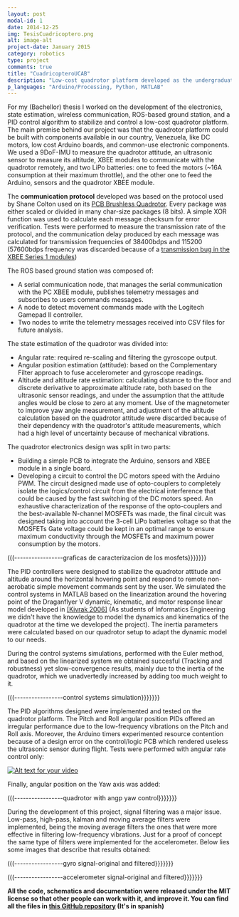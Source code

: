 ```yaml
---
layout: post
modal-id: 1
date: 2014-12-25
img: TesisCuadricoptero.png
alt: image-alt
project-date: January 2015
category: robotics
type: project
comments: true
title: "CuadricopteroUCAB"
description: "Low-cost quadrotor platform developed as the undergraduate thesis project of me and Luis Vicens, another student at UCAB."
p_languages: "Arduino/Processing, Python, MATLAB"
---
```


For my (Bachellor) thesis I worked on the development of the electronics, state estimation, wireless communication, ROS-based ground 
station, and a PID control algorithm to stabilize and control a low-cost quadrotor platform. The main premise behind our project was
that the quadrotor platform could be built with components available in our country, Venezuela, like DC motors, low cost Arduino boards,
and common-use electronic components. We used a 9DoF-IMU to measure the quadrotor attitude, an ultrasonic sensor to measure its altitude,
XBEE modules to communicate with the quadrotor remotely, and two LiPo batteries: one to feed the motors (~16A consumption at their maximum 
throttle), and the other one to feed the Arduino, sensors and the quadrotor XBEE module.

The <b>communication protocol</b> developed was based on the protocol used by Shane Colton used on its <a href="http://www.instructables.com/id/PCB-Quadrotor-Brushless/">PCB Brushless Quadrotor</a>.
Every package was either scaled or divided in many char-size packages (8 bits). A simple XOR function was used to calculate each message
checksum for error verification. Tests were performed to measure the transmission rate of the protocol, and the communication delay produced
by each message was calculated for transmission frequencies of 38400bdps and 115200 (57600bdps frequency was discarded because of a <a href="http://scolton.blogspot.com/2011/09/great-xbee-576kbps-mystery-finally.html">transmission 
bug in the XBEE Series 1 modules</a>)

The ROS based ground station was composed of:
* A serial communication node, that manages the serial communication with the PC XBEE module, publishes telemetry messages and subscribes to 
users commands messages.
* A node to detect movement commands made with the Logitech Gamepad II controller.
* Two nodes to write the telemetry messages received into CSV files for future analysis.

The state estimation of the quadrotor was divided into:
* Angular rate: required re-scaling and filtering the gyroscope output.
* Angular position estimation (attitude): based on the Complementary Filter approach to fuse accelerometer and gyroscope readings.
* Altitude and altitude rate estimation: calculating distance to the floor and discrete derivative to approximate altitude rate, both based
on the ultrasonic sensor readings, and under the assumption that the attitude angles would be close to zero at any moment.
Use of the magnetometer to improve yaw angle measurement, and adjustment of the altitude calculation based on the quadrotor attitude were
discarded because of their dependency with the quadrotor's attitude measurements, which had a high level of uncertainty because of
mechanical vibrations.

The quadrotor electronics design was split in two parts:
* Building a simple PCB to integrate the Arduino, sensors and XBEE module in a single board.
* Developing a circuit to control the DC motors speed with the Arduino PWM. The circuit designed made use of opto-couplers to completely
isolate the logics/control circuit from the electrical interference that could be caused by the fast switching of the DC motors speed.
An exhaustive characterization of the response of the opto-couplers and the best-available N-channel MOSFETs was made, the final circuit was
designed taking into account the 3-cell LiPo batteries voltage so that the MOSFETs Gate voltage could be kept in an optimal range to ensure
maximum conductivity through the MOSFETs and maximum power consumption by the motors.

(((-----------------graficas de caracterizacion de los mosfets}}}}}}}


The PID controllers were designed to stabilize the quadrotor attitude and altitude around the horizontal hovering point and respond to remote 
non-aerobatic simple movement commands sent by the user. We simulated the control systems in MATLAB based on the linearization around the
hovering point of the Draganflyer V dynamic, kinematic, and motor response linear model developed in <a href="http://acikarsiv.atilim.edu.tr/browse/156/168.pdf">[Kivrak 2006]</a> 
(As students of Informatics Engineering we didn't have the knowledge to model the dynamics and kinematics of the quadrotor at the time 
we developed the project). The inertia parameters were calculated based on our quadrotor setup to adapt the dynamic model to our needs.

During the control systems simulations, performed with the Euler method, and based on the linearized system we obtained succesful (Tracking and
robustness) yet slow-convergence results, mainly due to the inertia of the quadrotor, which we unadvertedly increased by adding too much weight to it.

(((-----------------control systems simulation}}}}}}}

The PID algorithms designed were implemented and tested on the quadrotor platform. The Pitch and Roll angular position PIDs offered an irregular
performance due to the low-frequency vibrations on the Pitch and Roll axis. Moreover, the Arduino timers experimented resource contention because
of a design error on the control/logic PCB which rendered useless the ultrasonic sensor during flight.
Tests were performed with angular rate control only:


[![Alt text for your video](http://img.youtube.com/vi/rEZYg2zQfjA/0.jpg)](http://www.youtube.com/watch?v=rEZYg2zQfjA)

Finally, angular position on the Yaw axis was added:

(((-----------------quadrotor with angp yaw control}}}}}}}

During the development of this project, signal filtering was a major issue. Low-pass, high-pass, kalman and moving average filters were implemented,
being the moving average filters the ones that were more effective in filtering low-frequency vibrations. Just for a proof of concept the same
type of filters were implemented for the accelerometer. Below lies some images that describe that results obtained:


(((-----------------gyro signal-original and filtered}}}}}}}

(((-----------------accelerometer signal-original and filtered}}}}}}}






<b>All the code, schematics and documentation were released under the MIT license so that other people can work with it, and improve it. You can find all the files in <a href="https://github.com/YoshuaNava/TesisCuadricoptero">this GitHub repository</a> (It's in spanish) </b>
